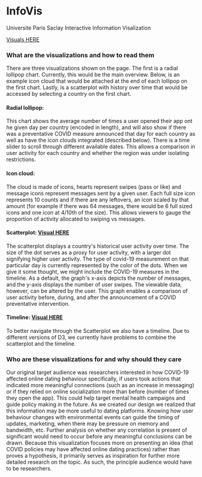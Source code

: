 # InfoVis
Universite Paris Saclay Interactive Information Visalization

[Visuals HERE](https://kersten16.github.io/InfoVis/docs)

### What are the visualizations and how to read them

There are three visualizations shown on the page. The first is a radial lollipop chart. Currently, this would be the main overview. Below, is an example icon cloud that would be attached at the end of each lollipop on the first chart. Lastly, is a scatterplot with history over time that would be accessed by selecting a country on the first chart.

#### Radial lollipop:
This chart shows the average number of times a user opened their app ont he given day per country (encoded in length), and will also show if there was a preventative COVID measure announced that day for each country as well as have the icon clouds integrated (described below). There is a time slider to scroll through different available dates. This allows a comparison in user activity for each country and whether the region was under isolating restrictions.

#### Icon cloud:
The cloud is made of icons, hearts represent swipes (pass or like) and message icons represent messages sent by a given user. Each full size icon represents 10 counts and if there are any leftovers, an icon scaled by that amount (for example if there was 64 messages, there would be 6 full sized icons and one icon at 4/10th of the size). This allows viewers to gauge the proportion of activity allocated to swiping vs messages.

#### Scatterplot: [Visual HERE](https://kersten16.github.io/InfoVis/ScatterPlot/)
The scatterplot displays a country's historical user activity over time. The size of the dot serves as a proxy for user activity, with a larger dot signifying higher user activity. The type of covid-19 measurement on that particular day is currently represented by the color of the dots. When we give it some thought, we might include the COVID-19 measures in the timeline. As a default, the graph's x-axis depicts the number of messages, and the y-axis displays the number of user swipes. The viewable data, however, can be altered by the user. This graph enables a comparison of user activity before, during, and after the announcement of a COVID preventative intervention.

#### Timeline: [Visual HERE](https://kersten16.github.io/InfoVis/ScatterPlot/timeline.html)
To better navigate through the Scatterplot we also have a timeline. Due to different versions of D3, we currently have problems to combine the scatterplot and the timeline. 

### Who are these visualizations for and why should they care
Our original target audience was researchers interested in how COVID-19 affected online dating behaviour specifically, if users took actions that indicated more meaningful connections (such as an increase in messaging) or if they relied on online socialization more than before (number of times they open the app). This could help target mental health campaigns and guide policy making in the future. As we created our design we realized that this information may be more useful to dating platforms. Knowing how user behaviour changes with environmental events can guide the timing of updates, marketing, when there may be pressure on memory and bandwidth, etc. Further analysis on whether any correlation is present of significant would need to occur before any meaningful conclusions can be drawn. Because this visualization focuses more on presenting an idea (that COVID policies may have affected online dating practices) rather than proves a hypothesis, it primarily serves as inspiration for further more detailed research on the topic. As such, the principle audience would have to be researchers.

